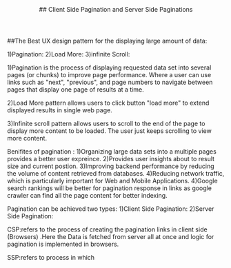 <header>
## Client Side Pagination and Server Side Paginations
</header>


##The Best UX design pattern for the displaying large amount of data:

1)Pagination:
2)Load More:
3)infinite Scroll:

1)Pagination is the process of displaying requested data set into several pages (or chunks) to improve page performance.
Where a user can use links such as "next", "previous", and page numbers to navigate between pages that display one page of results at a time.

2)Load More pattern allows users to click button "load more" to extend displayed results in single web page.

3)Infinite scroll pattern allows users to scroll to the end of the page to display more content to be loaded.
The user just keeps scrolling to view more content.


Benifites of pagination :
1)Organizing large data sets into a multiple pages provides a better user expreince.
2)Provides user insights about to result size and current postion.
3)Improving backend performance by reducing the volume of content retrieved from databases.
4)Reducing network traffic, which is particularly important for Web and Mobile Applications.
4)Google search rankings will be better for pagination response in links as google crawler can find all the page content for better indexing.



Pagination can be achieved two types:
1)Client Side Pagination:
2)Server Side Pagination:

CSP:refers to the process of creating the pagination links in client side (Browsers) .Here the Data is fetched from server all at once and logic for pagination
is implemented in browsers.

SSP:refers to process in which
